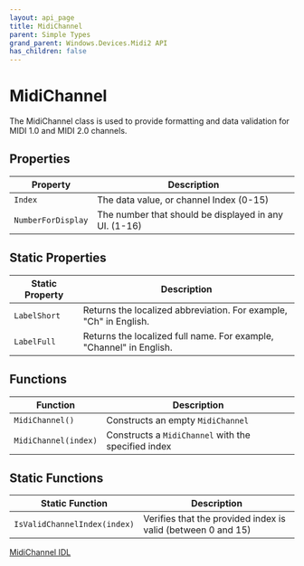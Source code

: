 ```yaml
---
layout: api_page
title: MidiChannel
parent: Simple Types
grand_parent: Windows.Devices.Midi2 API
has_children: false
---
```


# MidiChannel

The MidiChannel class is used to provide formatting and data validation for MIDI 1.0 and MIDI 2.0 channels.

## Properties

| Property | Description |
| --------------- | ----------- |
| `Index` | The data value, or channel Index (0-15) |
| `NumberForDisplay` | The number that should be displayed in any UI. (1-16) |

## Static Properties

| Static Property | Description |
| --------------- | ----------- |
| `LabelShort` | Returns the localized abbreviation. For example, "Ch" in English. |
| `LabelFull` | Returns the localized full name. For example, "Channel" in English. |

## Functions

| Function | Description |
| --------------- | ----------- |
| `MidiChannel()` | Constructs an empty `MidiChannel` |
| `MidiChannel(index)` | Constructs a `MidiChannel` with the specified index |

## Static Functions

| Static Function | Description |
| --------------- | ----------- |
| `IsValidChannelIndex(index)` | Verifies that the provided index is valid (between 0 and 15) |

[MidiChannel IDL](https://github.com/microsoft/MIDI/blob/main/src/api/Client/Midi2Client/MidiChannel.idl)
